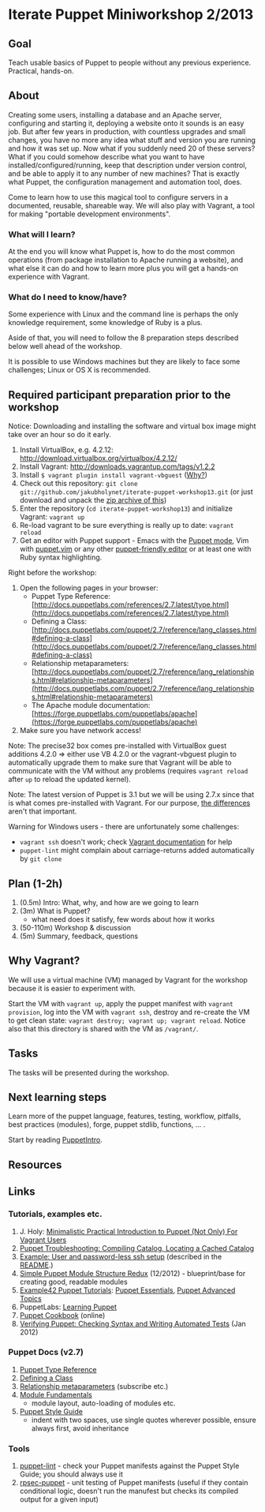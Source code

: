 Iterate Puppet Miniworkshop 2/2013
==================================

Goal
-----

Teach usable basics of Puppet to people without any previous
experience. Practical, hands-on.

About
-----
Creating some users, installing a database and an Apache server, configuring and starting it, deploying a website onto it sounds is an easy job. But after few years in production, with countless upgrades and small changes, you have no more any idea what stuff and version you are running and how it was set up. Now what if you suddenly need 20 of these servers?
What if you could somehow describe what you want to have installed/configured/running, keep that description under version control, and be able to apply it to any number of new machines? That is exactly what Puppet, the configuration management and automation tool, does.

Come to learn how to use this magical tool to configure servers in a documented, reusable, shareable way. We will also play with Vagrant, a tool for making "portable development environments".

### What will I learn?
At the end you will know what Puppet is, how to do the most common operations (from package installation to Apache running a website), and what else it can do and how to learn more plus you will get a hands-on experience with Vagrant.

### What do I need to know/have?
Some experience with Linux and the command line is perhaps the only
knowledge requirement, some knowledge of Ruby is a plus.

Aside of that, you will need to follow the 8 preparation steps described
below well ahead of the workshop.

It is possible to use Windows machines but they are likely to face some
challenges; Linux or OS X is recommended.

Required participant preparation prior to the workshop
------------------------------------------------------

Notice: Downloading and installing the software and virtual box image
might take over an hour so do it early.


1. Install VirtualBox, e.g. 4.2.12: http://download.virtualbox.org/virtualbox/4.2.12/
2. Install Vagrant: http://downloads.vagrantup.com/tags/v1.2.2
3. Install `$ vagrant plugin install vagrant-vbguest` ([Why?](http://theholyjava.wordpress.com/wiki/tools/vagrant-notes/#tip_install_vagrant-vbguest))
4. Check out this repository: `git clone git://github.com/jakubholynet/iterate-puppet-workshop13.git`
 (or just download and unpack the [zip archive of this](https://github.com/jakubholynet/iterate-puppet-workshop13/archive/master.zip))
5. Enter the repository (`cd iterate-puppet-workshop13`) and
initialize Vagrant: `vagrant up`
6. Re-load vagrant to be sure everything is really up to date: `vagrant
reload`
7. Get an editor with Puppet support - Emacs with the
[Puppet mode](https://github.com/puppetlabs/puppet-syntax-emacs/blob/master/puppet-mode.el),
Vim with
[puppet.vim](http://downloads.puppetlabs.com/puppet/puppet.vim) or any
other
[puppet-friendly editor](http://projects.puppetlabs.com/projects/1/wiki/Editor_Tips)
or at least one with Ruby syntax highlighting.

Right before the workshop:

1. Open the following pages in your browser:
   * Puppet Type Reference:
   [http://docs.puppetlabs.com/references/2.7.latest/type.html](http://docs.puppetlabs.com/references/2.7.latest/type.html)
   * Defining a Class:
   [http://docs.puppetlabs.com/puppet/2.7/reference/lang_classes.html#defining-a-class](http://docs.puppetlabs.com/puppet/2.7/reference/lang_classes.html#defining-a-class)
   * Relationship metaparameters:
[http://docs.puppetlabs.com/puppet/2.7/reference/lang_relationships.html#relationship-metaparameters](http://docs.puppetlabs.com/puppet/2.7/reference/lang_relationships.html#relationship-metaparameters)
   * The Apache module documentation: [https://forge.puppetlabs.com/puppetlabs/apache](https://forge.puppetlabs.com/puppetlabs/apache)
2. Make sure you have network access!

Note: The precise32 box comes pre-installed with VirtualBox guest additions
4.2.0 => either use VB 4.2.0 or the vagrant-vbguest plugin to
automatically upgrade them to make sure that Vagrant will be able to communicate with the VM
without any problems (requires `vagrant reload` after `up` to
reload the updated kernel).

Note: The latest version of Puppet is 3.1 but we will be using 2.7.x
since that is what comes pre-installed with Vagrant. For our purpose,
[the differences](http://docs.puppetlabs.com/puppet/3/reference/release_notes.html)
aren't that important.

Warning for Windows users - there are unfortunately some challenges:
* `vagrant ssh` doesn't work; check [Vagrant documentation](http://docs-v1.vagrantup.com/v1/docs/getting-started/ssh.html) for help
* `puppet-lint` might complain about carriage-returns added automatically by `git clone`


Plan (1-2h)
---------

1. (0.5m) Intro: What, why, and how are we going to learn
2. (3m) What is Puppet?
    * what need does it satisfy, few words about how it works
3. (50-110m) Workshop & discussion
4. (5m) Summary, feedback, questions

Why Vagrant?
------------

We will use a virtual machine (VM) managed by Vagrant for the workshop
because it is easier to experiment with.

Start the VM with `vagrant up`, apply the puppet manifest with
`vagrant provision`, log into the VM with `vagrant ssh`, destroy and
re-create the VM to get clean state: `vagrant destroy; vagrant up;
vagrant reload`. Notice also that this directory is shared with the VM
as `/vagrant/`.

Tasks
-----

The tasks will be presented during the workshop.

Next learning steps
-------------------

Learn more of the puppet language, features, testing, workflow, pitfalls, best practices
(modules), forge, puppet stdlib, functions, ... .

Start by reading [PuppetIntro][PuppetIntro].

Resources
---------

[R1]: http://docs.puppetlabs.com/references/2.7.latest/type.html "Puppet Type Reference"

Links
-----

### Tutorials, examples etc.
1. J. Holy: [Minimalistic Practical Introduction to Puppet (Not Only) For Vagrant Users][PuppetIntro]
2. [Puppet Troubleshooting: Compiling Catalog, Locating a Cached Catalog](http://theholyjava.wordpress.com/2012/10/17/puppet-where-to-find-the-cached-catalog-on-client/)
3. [Example: User and password-less ssh setup](https://github.com/iterate/codecamp2012/blob/puppet/manifests/my-user.pp)
(described in the
[README](https://github.com/iterate/codecamp2012/blob/puppet/README.md).)
4. [Simple Puppet Module Structure Redux](http://www.devco.net/archives/2012/12/13/simple-puppet-module-structure-redux.php)
(12/2012) - blueprint/base for creating good, readable modules
5. [Example42 Puppet Tutorials](http://www.example42.com/?q=Example42PuppetTutorials):
[Puppet Essentials](http://example42.com/tutorials/build/deck/essentials/),
[Puppet Advanced Topics](http://example42.com/tutorials/build/deck/advanced/)
6. PuppetLabs: [Learning Puppet](http://docs.puppetlabs.com/learning/)
7. [Puppet Cookbook](http://www.puppetcookbook.com/) (online)
8. [Verifying Puppet: Checking Syntax and Writing Automated Tests](https://puppetlabs.com/blog/verifying-puppet-checking-syntax-and-writing-automated-tests/)
(Jan 2012)

### Puppet Docs (v2.7)
1. [Puppet Type Reference](http://docs.puppetlabs.com/references/2.7.latest/type.html)
2. [Defining a Class](http://docs.puppetlabs.com/puppet/2.7/reference/lang_classes.html#defining-a-class)
3. [Relationship metaparameters](http://docs.puppetlabs.com/puppet/2.7/reference/lang_relationships.html#relationship-metaparameters)
(subscribe etc.)
4. [Module Fundamentals](http://docs.puppetlabs.com/puppet/2.7/reference/modules_fundamentals.html)
    - module layout, auto-loading of modules etc.
5. [Puppet Style Guide](http://docs.puppetlabs.com/guides/style_guide.html)
    - indent with two spaces, use single quotes wherever possible, ensure
always first, avoid inheritance

### Tools
1. [puppet-lint](http://puppet-lint.com/) - check your
Puppet manifests against the Puppet Style Guide; you should always use it
2. [rpsec-puppet](http://rspec-puppet.com/) - unit testing of Puppet
manifests (useful if they contain conditional logic, doesn't run the
manufest but checks its compiled output for a given input)


[PuppetIntro]:
http://theholyjava.wordpress.com/2012/08/13/minimalistic-practical-introduction-to-puppet-for-vagrant-users/ "Minimalistic Practical Introduction to Puppet (Not Only) For Vagrant Users"
